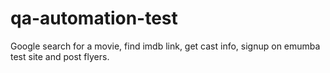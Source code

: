 # qa-automation-test
Google search for a movie, find imdb link, get cast info, signup on emumba test site and post flyers.
